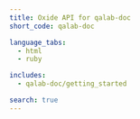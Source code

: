 ```yaml
---
title: Oxide API for qalab-doc
short_code: qalab-doc

language_tabs:
  - html
  - ruby

includes:
  - qalab-doc/getting_started

search: true
---
```

